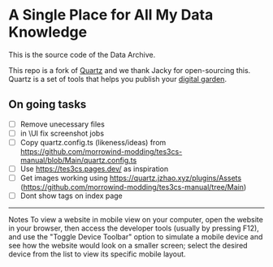# A Single Place for All My Data Knowledge

This is the source code of the Data Archive.

This repo is a fork of [Quartz](https://github.com/jackyzha0/quartz) and we thank Jacky for open-sourcing this. Quartz is a set of tools that helps you publish your [digital garden](https://jzhao.xyz/posts/networked-thought).


## On going tasks

- [ ] Remove unecessary files
- [ ] in \UI fix screenshot jobs
- [ ] Copy quartz.config.ts (likeness/ideas) from https://github.com/morrowind-modding/tes3cs-manual/blob/Main/quartz.config.ts
- [ ]  Use https://tes3cs.pages.dev/ as inspiration
- [ ]  Get images working using https://quartz.jzhao.xyz/plugins/Assets (https://github.com/morrowind-modding/tes3cs-manual/tree/Main)
- [ ]  Dont show tags on index page

--- 
Notes
To view a website in mobile view on your computer, open the website in your browser, then access the developer tools (usually by pressing F12), and use the "Toggle Device Toolbar" option to simulate a mobile device and see how the website would look on a smaller screen; select the desired device from the list to view its specific mobile layout. 

